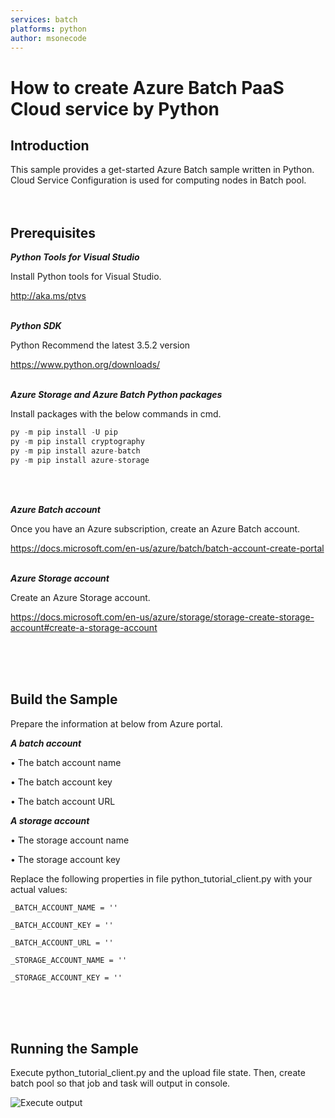 ```yaml
---
services: batch
platforms: python
author: msonecode
---
```


# How to create Azure Batch PaaS Cloud service by Python

## Introduction

This sample provides a get-started Azure Batch sample written in Python. Cloud Service Configuration is used for computing nodes in Batch pool.
<br/>
<br/>
<br/>

## Prerequisites

*__Python Tools for Visual Studio__*

Install Python tools for Visual Studio.

http://aka.ms/ptvs
<br/>
<br/>

*__Python SDK__*

Python Recommend the latest 3.5.2 version

https://www.python.org/downloads/
<br/>
<br/>

*__Azure Storage and Azure Batch Python packages__*

Install packages with the below commands in cmd.

```python
py -m pip install -U pip
py -m pip install cryptography
py -m pip install azure-batch
py -m pip install azure-storage
```
<br/>
<br/>

*__Azure Batch account__*

Once you have an Azure subscription, create an Azure Batch account.

https://docs.microsoft.com/en-us/azure/batch/batch-account-create-portal
<br/>
<br/>

*__Azure Storage account__*

Create an Azure Storage account.

https://docs.microsoft.com/en-us/azure/storage/storage-create-storage-account#create-a-storage-account

<br/>
<br/>
<br/>

## Build the Sample

Prepare the information at below from Azure portal.

*__A batch account__*

•	The batch account name

•	The batch account key

•	The batch account URL

*__A storage account__*

•	The storage account name

•	The storage account key

Replace the following properties in file python_tutorial_client.py with your actual values:

`_BATCH_ACCOUNT_NAME = ''`

`_BATCH_ACCOUNT_KEY = ''`

`_BATCH_ACCOUNT_URL = ''`

`_STORAGE_ACCOUNT_NAME = ''`

`_STORAGE_ACCOUNT_KEY = ''`

<br/>
<br/>
<br/>

## Running the Sample

Execute python_tutorial_client.py and the upload file state. Then, create batch pool so that job and task will output in console.

![Execute  output](Images/a.png?raw=true)
